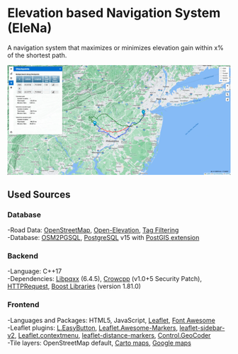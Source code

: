 # Elevation based Navigation System (EleNa)


A navigation system that maximizes or minimizes elevation gain within x% of the shortest path.

<p align="center">
  <img src="Screenshot.png" width="1000" title="hover text">
</p>

## Used Sources
### Database
-Road Data:
    <a href="https://www.openstreetmap.org/"> OpenStreetMap</a>,
    <a href="https://github.com/Jorl17/open-elevation">Open-Elevation</a>,
    <a href="https://giscience.github.io/openrouteservice/documentation/Tag-Filtering.html">Tag Filtering</a><br>
-Database:
    <a href="https://osm2pgsql.org/">OSM2PGSQL</a>,
    <a href="https://www.postgresql.org/">PostgreSQL</a> v15 with
        <a href="https://postgis.net/">PostGIS extension</a><br>
### Backend
-Language: C++17 <br>
-Dependencies:
    <a href="https://pqxx.org/libpqxx/">Libpqxx</a> (6.4.5),
    <a href="https://crowcpp.org/master/">Crowcpp</a> (v1.0+5 Security Patch),
    <a href="https://github.com/elnormous/HTTPRequest">HTTPRequest</a>,
    <a href="https://www.boost.org/">Boost Libraries</a> (version 1.81.0) <br>
### Frontend
-Languages and Packages: HTML5, JavaScript,
    <a href="https://leafletjs.com/reference.html#icontrol">Leaflet</a>,
    <a href="https://fontawesome.com/">Font Awesome</a><br>
-Leaflet plugins:
    <a href="https://github.com/CliffCloud/Leaflet.EasyButton">L.EasyButton</a>,
    <a href="https://github.com/lennardv2/Leaflet.awesome-markers">Leaflet.Awesome-Markers</a>,
    <a href="https://github.com/noerw/leaflet-sidebar-v2">leaflet-sidebar-v2</a>,
    <a href="https://github.com/aratcliffe/Leaflet.contextmenu">Leaflet.contextmenu</a>,
    <a href="https://github.com/adoroszlai/leaflet-distance-markers">leaflet-distance-markers</a>,
    <a href="https://github.com/perliedman/leaflet-control-geocoder">Control.GeoCoder</a><br>
-Tile layers:
    OpenStreetMap default,
    <a href="https://carto.com/basemaps/">Carto maps</a>,
    <a href="https://developers.google.com/maps/documentation/tile">Google maps</a><br>




